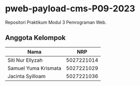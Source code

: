 # pweb-payload-cms-P09-2023

Repositori Praktikum Modul 3 Pemrograman Web.

## Anggota Kelompok

| Nama                 | NRP        |
| -------------------- | ---------- |
| Siti Nur Ellyzah     | 5027221014 |
| Samuel Yuma Krismata | 5027221029 |
| Jacinta Syilloam     | 5027221036 |
